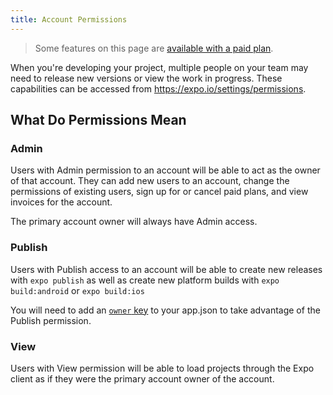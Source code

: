 ```yaml
---
title: Account Permissions
---
```


> Some features on this page are [available with a paid plan](https://expo.io/developer-services).

When you're developing your project, multiple people on your team may
need to release new versions or view the work in progress.  These
capabilities can be accessed from https://expo.io/settings/permissions.

## What Do Permissions Mean

### Admin
Users with Admin permission to an account will be able to act as the
owner of that account.  They can add new users to an account, change the
permissions of existing users, sign up for or cancel paid plans, and view
invoices for the account.

The primary account owner will always have Admin access.

### Publish
Users with Publish access to an account will be able to create new
releases with `expo publish` as well as create new platform builds with
`expo build:android` or `expo build:ios`

You will need to add an [`owner` key](../../workflow/configuration/#owner)
to your app.json to take advantage of the Publish permission.

### View
Users with View permission will be able to load projects through the Expo
client as if they were the primary account owner of the account.

